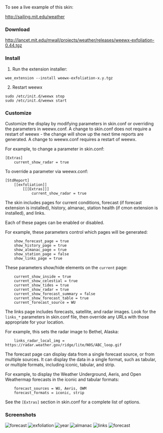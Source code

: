 To see a live example of this skin:

http://sailing.mit.edu/weather

### Download

http://lancet.mit.edu/mwall/projects/weather/releases/weewx-exfoliation-0.44.tgz

### Install

1.  Run the extension installer:

```
wee_extension --install weewx-exfoliation-x.y.tgz
```

2.  Restart weewx

```
sudo /etc/init.d/weewx stop
sudo /etc/init.d/weewx start
```

### Customize

Customize the display by modifying parameters in skin.conf or overriding the parameters in weewx.conf.  A change to skin.conf does not require a restart of weewx - the change will show up the next time reports are generated.  A change to weewx.conf requires a restart of weewx.

For example, to change a parameter in skin.conf:
```
[Extras]
    current_show_radar = true
```
To override a parameter via weewx.conf:
```
[StdReport]
    [[exfoliation]]
        [[[Extras]]]
            current_show_radar = true
```

The skin includes pages for current conditions, forecast (if forecast extension is installed), history, almanac, station health (if cmon extension is installed), and links.

Each of these pages can be enabled or disabled.

For example, these parameters control which pages will be generated:
```                               
    show_forecast_page = true
    show_history_page = true
    show_almanac_page = true
    show_station_page = false
    show_links_page = true
```

These parameters show/hide elements on the `current` page:
```
    current_show_inside = true
    current_show_celestial = true
    current_show_tides = true
    current_show_radar = true
    current_show_forecast_summary = false
    current_show_forecast_table = true     
    current_forecast_source = WU
```

The links page includes forecasts, satellite, and radar images.  Look for the `links_*` parameters in skin.conf file, then override any URLs with those appropriate for your location.

For example, this sets the radar image to Bethel, Alaska:
```
    links_radar_local_img = https://radar.weather.gov/ridge/lite/N0S/ABC_loop.gif
```

The forecast page can display data from a single forecast source, or from multiple sources.  It can display the data in a single format, such as tabular, or multiple formats, including iconic, tabular, and strip.

For example, to display the Weather Underground, Aeris, and Open Weathermap forecasts in the iconic and tabular formats:
```
    forecast_sources = WU, Aeris, OWM
    forecast_formats = iconic, strip
```

See the `[Extras]` section in skin.conf for a complete list of options.

### Screenshots
![forecast](http://lancet.mit.edu/mwall/projects/weather/exfoliation-for-weewx-0.13/current-with-forecast.png )
![exfoliation](http://lancet.mit.edu/mwall/projects/weather/exfoliation-for-weewx-0.13/day.png)
![year](http://lancet.mit.edu/mwall/projects/weather/exfoliation-for-weewx-0.13/year.png)
![almanac](http://lancet.mit.edu/mwall/projects/weather/exfoliation-for-weewx-0.13/almanac.png )
![links](http://lancet.mit.edu/mwall/projects/weather/exfoliation-for-weewx-0.13/links.png )
![forecast](http://lancet.mit.edu/mwall/projects/weather/exfoliation-for-weewx-0.13/forecast.png )
